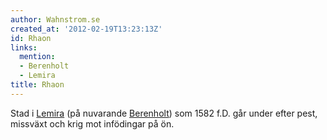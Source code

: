 ```yaml
---
author: Wahnstrom.se
created_at: '2012-02-19T13:23:13Z'
id: Rhaon
links:
  mention:
  - Berenholt
  - Lemira
title: Rhaon
---
```


Stad i [Lemira] (på nuvarande [Berenholt]) som 1582 f.D. går under efter pest, missväxt och krig mot
infödingar på ön.

  [Lemira]: Lemira
  [Berenholt]: Berenholt